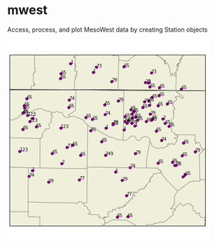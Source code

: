 # mwest
Access, process, and plot MesoWest data by creating Station objects

![Alt Text](animate3.gif)
